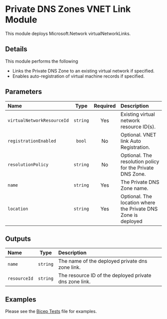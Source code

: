 # Private DNS Zones VNET Link Module

This module deploys Microsoft.Network virtualNetworkLinks.

## Details

This module performs the following

- Links the Private DNS Zone to an existing virtual network if specified.
- Enables auto-registration of virtual machine records if specified.

## Parameters

| Name                       | Type     | Required | Description                                                   |
| :------------------------- | :------: | :------: | :------------------------------------------------------------ |
| `virtualNetworkResourceId` | `string` | Yes      | Existing virtual network resource ID(s).                      |
| `registrationEnabled`      | `bool`   | No       | Optional. VNET link Auto Registration.                        |
| `resolutionPolicy`         | `string` | No       | Optional. The resolution policy for the Private DNS Zone.     |
| `name`                     | `string` | Yes      | The Private DNS Zone name.                                    |
| `location`                 | `string` | Yes      | Optional. The location where the Private DNS Zone is deployed |

## Outputs

| Name         | Type     | Description                                            |
| :----------- | :------: | :----------------------------------------------------- |
| `name`       | `string` | The name of the deployed private dns zone link.        |
| `resourceId` | `string` | The resource ID of the deployed private dns zone link. |

## Examples

Please see the [Bicep Tests](test/main.test.bicep) file for examples.